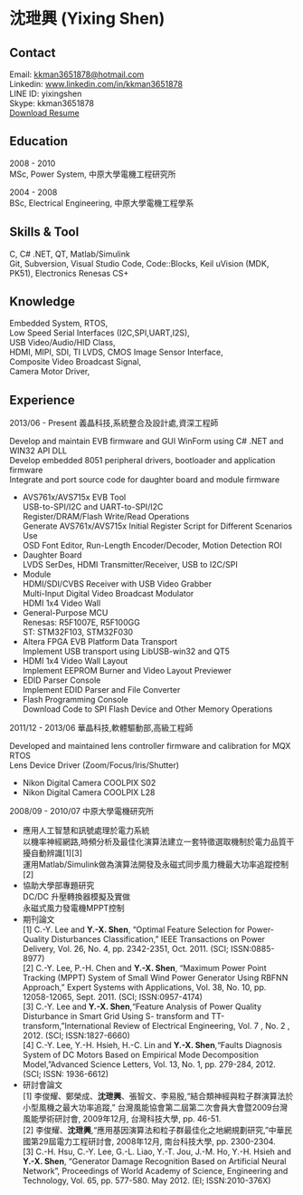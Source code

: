 
沈玴興 (Yixing Shen)
============
Contact
---------
Email: kkman3651878@hotmail.com    
Linkedin: www.linkedin.com/in/kkman3651878    
LINE ID: yixingshen    
Skype: kkman3651878    
[Download Resume](https://YixingShen.github.io/resume-zh-tw-yixing.pdf)    

Education
---------
2008 - 2010    
MSc, Power System, 中原大學電機工程研究所    

2004 - 2008    
BSc, Electrical Engineering, 中原大學電機工程學系    

Skills & Tool
---------
C,  C# .NET, QT, Matlab/Simulink    
Git, Subversion, Visual Studio Code, Code::Blocks,
Keil uVision (MDK, PK51), Electronics Renesas CS+   

Knowledge
---------
Embedded System, RTOS,    
Low Speed Serial Interfaces (I2C,SPI,UART,I2S),    
USB Video/Audio/HID Class,    
HDMI, MIPI, SDI, TI LVDS, CMOS Image Sensor Interface,    
Composite Video Broadcast Signal,    
Camera Motor Driver,    

Experience 
---------
2013/06 - Present 義晶科技,系統整合及設計處,資深工程師

Develop and maintain EVB firmware and GUI WinForm using C# .NET and WIN32 API DLL    
Develop embedded 8051 peripheral drivers, bootloader and application firmware    
Integrate and port source code for daughter board and module firmware    

- AVS761x/AVS715x EVB Tool    
    USB-to-SPI/I2C and UART-to-SPI/I2C    
    Register/DRAM/Flash Write/Read Operations    
    Generate AVS761x/AVS715x Initial Register Script for Different Scenarios Use    
    OSD Font Editor, Run-Length Encoder/Decoder, Motion Detection ROI    
- Daughter Board    
    LVDS SerDes, HDMI Transmitter/Receiver, USB to I2C/SPI    
- Module    
    HDMI/SDI/CVBS Receiver with USB Video Grabber    
    Multi-Input Digital Video Broadcast Modulator    
    HDMI 1x4 Video Wall    
- General-Purpose MCU    
  Renesas: R5F1007E, R5F100GG    
  ST: STM32F103, STM32F030    
- Altera FPGA EVB Platform Data Transport    
  Implement USB transport using LibUSB-win32 and QT5    
- HDMI 1x4 Video Wall Layout    
  Implement EEPROM Burner and Video Layout Previewer    
- EDID Parser Console     
  Implement EDID Parser and File Converter    
- Flash Programming Console    
  Download Code to SPI Flash Device and Other Memory Operations    

2011/12 - 2013/06 華晶科技,軟體驅動部,高級工程師    

Developed and maintained lens controller firmware and calibration for MQX RTOS    
Lens Device Driver (Zoom/Focus/Iris/Shutter)    
- Nikon Digital Camera COOLPIX S02    
- Nikon Digital Camera COOLPIX L28    

2008/09 - 2010/07 中原大學電機研究所    

- 應用人工智慧和訊號處理於電力系統    
  以機率神經網路,時頻分析及最佳化演算法建立一套特徵選取機制於電力品質干擾自動辨識[1][3]    
  運用Matlab/Simulink做為演算法開發及永磁式同步風力機最大功率追蹤控制[2]    
- 協助大學部專題研究    
  DC/DC 升壓轉換器模擬及實做    
  永磁式風力發電機MPPT控制    
- 期刊論文    
  [1] C.-Y. Lee and **Y.-X. Shen**, “Optimal Feature Selection for Power-Quality Disturbances Classification,” IEEE Transactions on Power Delivery, Vol. 26, No. 4, pp. 2342-2351, Oct. 2011. (SCI; ISSN:0885-8977)    
  [2] C.-Y. Lee, P.-H. Chen and **Y.-X. Shen**, “Maximum Power Point Tracking (MPPT) System of Small Wind Power Generator Using RBFNN Approach,” Expert Systems with Applications, Vol. 38, No. 10, pp. 12058-12065, Sept. 2011. (SCI; ISSN:0957-4174)    
  [3] C.-Y. Lee and **Y.-X. Shen**,“Feature Analysis of Power Quality Disturbance in Smart Grid Using S- transform and TT-transform,”International Review of Electrical Engineering, Vol. 7 , No. 2 , 2012. (SCI; ISSN:1827-6660)    
  [4] C.-Y. Lee, Y.-H. Hsieh, H.-C. Lin and **Y.-X. Shen**,“Faults Diagnosis System of DC Motors Based on Empirical Mode Decomposition Model,”Advanced Science Letters, Vol. 13, No. 1, pp. 279-284, 2012. (SCI; ISSN: 1936-6612)    
- 研討會論文    
  [1] 李俊耀、鄭榮成、**沈玴興**、張智文、李易殷,“結合類神經與粒子群演算法於小型風機之最大功率追蹤,” 台灣風能協會第二屆第二次會員大會暨2009台灣風能學術研討會, 2009年12月, 台灣科技大學, pp. 46-51.    
  [2] 李俊耀、**沈玴興**,“應用基因演算法和粒子群最佳化之地網規劃研究,”中華民國第29屆電力工程研討會, 2008年12月, 南台科技大學, pp. 2300-2304.    
  [3] C.-H. Hsu, C.-Y. Lee, G.-L. Liao, Y.-T. Jou, J.-M. Ho, Y.-H. Hsieh and **Y.-X. Shen**, “Generator Damage Recognition Based on Artificial Neural Network”, Proceedings of World Academy of Science, Engineering and Technology, Vol. 65, pp. 577-580. May 2012. (EI; ISSN:2010-376X)    